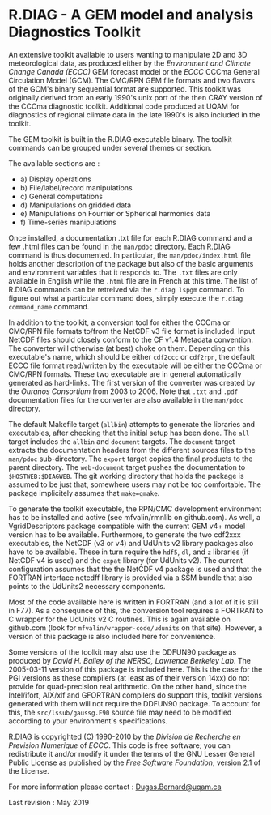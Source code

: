 
 R.DIAG - A GEM model and analysis Diagnostics Toolkit
 ======

 An extensive toolkit available to users wanting to manipulate 2D
 and 3D meteorological data, as produced either by the *Environment
 and Climate Change Canada (ECCC)* GEM forecast model or the *ECCC*
 CCCma General Circulation Model (GCM). The CMC/RPN GEM file formats
 and two flavors of the GCM's binary sequential format are supported.
 This toolkit was originally derived from an early 1990's unix port
 of the then CRAY version of the CCCma diagnostic toolkit. Additional
 code produced at UQAM for diagnostics of regional climate data in
 the late 1990's is also included in the toolkit.

 The GEM toolkit is built in the R.DIAG executable binary. The
 toolkit commands can be grouped under several themes or section.

 The available sections are :

 - a) Display operations
 - b) File/label/record manipulations 
 - c) General computations
 - d) Manipulations on gridded data
 - e) Manipulations on Fourrier or Spherical harmonics data
 - f) Time-series manipulations

 Once installed, a documentation .txt file for each R.DIAG command and
 a few .html files can be found in the `man/pdoc` directory. Each R.DIAG
 command is thus documented. In particular, the `man/pdoc/index.html`
 file holds another description of the package but also of the basic
 arguments and environment variables that it responds to. The `.txt`
 files are only available in English while the `.html` file are in
 French at this time. The list of R.DIAG commands can be retreived
 via the `r.diag lspgm` command. To figure out what a particular
 command does, simply execute the `r.diag command_name` command.

 In addition to the toolkit, a conversion tool for either the CCCma
 or CMC/RPN file formats to/from the NetCDF v3 file format is included.
 Input NetCDF files should closely conform to the CF v1.4 Metadata
 convention. The converter will otherwise (at best) choke on them.
 Depending on this executable's name, which should be either `cdf2ccc`
 or `cdf2rpn`, the default ECCC file format read/written by the executable
 will be either the CCCma or CMC/RPN formats. These two executable
 are in general automatically generated as hard-links. The first
 version of the converter was created by the *Ouranos Consortium*
 from 2003 to 2006. Note that `.txt` and `.pdf` documentation files
 for the converter are also available in the `man/pdoc` directory.

 The default Makefile target (`allbin`) attempts to generate the
 libraries and executables, after checking that the initial setup
 has been done. The `all` target includes the `allbin` and `document`
 targets. The `document` target extracts the documentation headers
 from the different sources files to the `man/pdoc` sub-directory.
 The `export` target copies the final products to the parent directory.
 The `web-document` target pushes the documentation to `$HOSTWEB:$DIAGWEB`.
 The git working directory that holds the package is assumed to be just
 that, somewhere users may not be too comfortable. The package
 implicitely assumes that `make=gmake`.

 To generate the toolkit executable, the RPN/CMC development environment
 has to be installed and active (see mfvalin/rmnlib on github.com). As
 well, a VgridDescriptors package compatible with the current GEM v4+
 model version has to be available. Furthermore, to generate the two
 cdf2xxx executables, the NetCDF (v3 or v4) and UdUnits v2 library
 packages also have to be available. These in turn require the `hdf5`, `dl`,
 and `z` libraries (if NetCDF v4 is used) and the `expat` library (for
 UdUnits v2). The current configuration assumes that the the NetCDF
 v4 package is used and that the FORTRAN interface netcdff library
 is provided via a SSM bundle that also points to the UdUnits2
 necessary components.

 Most of the code available here is written in FORTRAN (and a lot
 of it is still in F77). As a consequnce of this, the conversion tool
 requires a FORTRAN to C wrapper for the UdUnits v2 C routines. This
 is again available on github.com (look for `mfvalin/wrapper-code/udunits`
 on that site). However, a version of this package is also included
 here for convenience.

 Some versions of the toolkit may also use the DDFUN90 package as
 produced by *David H. Bailey of the NERSC, Lawrence Berkeley Lab*.
 The 2005-03-11 version of this package is included here. This is
 the case for the PGI versions as these compilers (at least as of
 their version 14xx) do not provide for quad-precision real arithmetic.
 On the other hand, since the Intel/ifort, AIX/xlf and GFORTRAN
 compilers do support this, toolkit versions generated with them
 will not require the DDFUN90 package. To account for this, the
 `src/lssub/gaussg.F90` source file may need to be modified
 according to your environment's specifications.
 
 R.DIAG is copyrighted (C) 1990-2010 by the *Division de Recherche
 en Prevision Numerique* of *ECCC*. This code is free software; you can
 redistribute it and/or modify it under the terms of the GNU Lesser
 General Public License as published by the *Free Software
 Foundation*, version 2.1 of the License.
 
 For more information please contact : Dugas.Bernard@uqam.ca
 
 Last revision : May 2019
